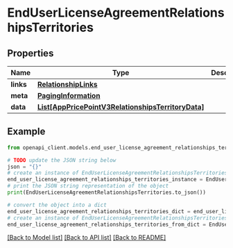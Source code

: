 # EndUserLicenseAgreementRelationshipsTerritories


## Properties

Name | Type | Description | Notes
------------ | ------------- | ------------- | -------------
**links** | [**RelationshipLinks**](RelationshipLinks.md) |  | [optional] 
**meta** | [**PagingInformation**](PagingInformation.md) |  | [optional] 
**data** | [**List[AppPricePointV3RelationshipsTerritoryData]**](AppPricePointV3RelationshipsTerritoryData.md) |  | [optional] 

## Example

```python
from openapi_client.models.end_user_license_agreement_relationships_territories import EndUserLicenseAgreementRelationshipsTerritories

# TODO update the JSON string below
json = "{}"
# create an instance of EndUserLicenseAgreementRelationshipsTerritories from a JSON string
end_user_license_agreement_relationships_territories_instance = EndUserLicenseAgreementRelationshipsTerritories.from_json(json)
# print the JSON string representation of the object
print(EndUserLicenseAgreementRelationshipsTerritories.to_json())

# convert the object into a dict
end_user_license_agreement_relationships_territories_dict = end_user_license_agreement_relationships_territories_instance.to_dict()
# create an instance of EndUserLicenseAgreementRelationshipsTerritories from a dict
end_user_license_agreement_relationships_territories_from_dict = EndUserLicenseAgreementRelationshipsTerritories.from_dict(end_user_license_agreement_relationships_territories_dict)
```
[[Back to Model list]](../README.md#documentation-for-models) [[Back to API list]](../README.md#documentation-for-api-endpoints) [[Back to README]](../README.md)


